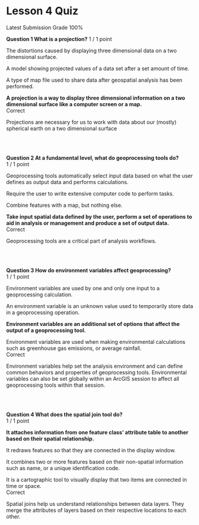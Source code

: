 # Lesson 4 Quiz
Latest Submission Grade 100%
<br/>

**Question 1 What is a projection?**
1 / 1 point

The distortions caused by
displaying three dimensional data on a two dimensional surface.    

A model showing projected
values of a data set after a set amount of time.     

A type of map file used to
share data after geospatial analysis has been performed.     

**A projection is a way to
display three dimensional information on a two dimensional surface like a
computer screen or a map.**     
Correct

Projections are
necessary for us to work with data about our (mostly) spherical earth on a two
dimensional surface    

<br/>
<br/>

**Question 2 At a fundamental level, what do geoprocessing tools do?**    
1 / 1 point

Geoprocessing tools
automatically select input data based on what the user defines as output data
and performs calculations.    

Require the user to write
extensive computer code to perform tasks.     

Combine features with a
map, but nothing else.     

**Take input spatial data
defined by the user, perform a set of operations to aid in analysis or
management and produce a set of output data.**     
Correct

Geoprocessing
tools are a critical part of analysis workflows.    


<br/>
<br/>

**Question 3 How do environment variables affect geoprocessing?**     
1 / 1 point

Environment variables are
used by one and only one input to a geoprocessing calculation.     

An environment variable is
an unknown value used to temporarily store data in a geoprocessing operation.    

**Environment variables are
an additional set of options that affect the output of a geoprocessing tool.**    

Environment variables are
used when making environmental calculations such as greenhouse gas emissions,
or average rainfall.    
Correct

Environment
variables help set the analysis environment
and can define common behaviors and properties of geoprocessing tools. Environmental variables can also be
set globally within an ArcGIS session to affect all geoprocessing tools within
that session.    


<br/>
<br/>

**Question 4 What does the spatial join tool do?**    
1 / 1 point

**It attaches information
from one feature class’ attribute table to another based on their spatial
relationship.**    

It redraws features so that
they are connected in the display window.     

It combines two or more
features based on their non-spatial information such as name, or a unique
identification code.     

It is a cartographic tool
to visually display that two items are connected in time or space.     
Correct

Spatial joins help
us understand relationships between data layers. They merge the attributes of
layers based on their respective locations to each other.    

